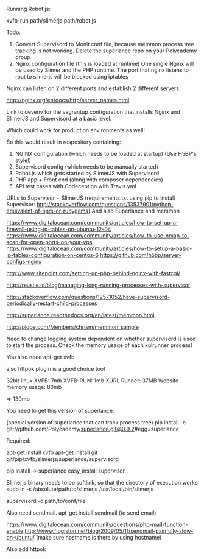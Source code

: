 Running Robot.js:

xvfb-run path/slimerjs path/robot.js



Todo:

1. Convert Supervisord to Monit conf file, because memmon process tree tracking is not working. Delete the superlance repo on your Polycademy group
2. Nginx configuration file (this is loaded at runtime)
One single Nginx will be used by Slimer and the PHP runtime. The port that nginx listens to rout to slimerjs will be blocked using iptables

Nginx can listen on 2 different ports and establish 2 different servers.

http://nginx.org/en/docs/http/server_names.html

Link to devenv for the vagrantup configuration that installs Nginx and SlimerJS and Supervisord at a basic level.

Which could work for production environments as well!

So this would result in respository containing:

1. NGINX configuration (which needs to be loaded at startup) (Use H5BP's style!)
2. Supervisord config (which needs to be manually started)
3. Robot.js which gets started by SlimerJS with Supervisord
4. PHP app + Front end (along with composer dependencies)
5. API test cases with Codeception with Travis.yml

URLs to Supervisor + SlimerJS (requirements.txt using pip to install Supervisor: http://stackoverflow.com/questions/13537901/python-equivalent-of-npm-or-rubygems) And also Superlance and memmon

https://www.digitalocean.com/community/articles/how-to-set-up-a-firewall-using-ip-tables-on-ubuntu-12-04
https://www.digitalocean.com/community/articles/how-to-use-nmap-to-scan-for-open-ports-on-your-vps
https://www.digitalocean.com/community/articles/how-to-setup-a-basic-ip-tables-configuration-on-centos-6
https://github.com/h5bp/server-configs-nginx

http://www.sitepoint.com/setting-up-php-behind-nginx-with-fastcgi/

http://reustle.io/blog/managing-long-running-processes-with-supervisor

http://stackoverflow.com/questions/12571052/have-supervisord-periodically-restart-child-processes

http://superlance.readthedocs.org/en/latest/memmon.html

http://plope.com/Members/chrism/memmon_sample

Need to change logging system dependent on whether supervisord is used to start the process. Check the memory usage of each xulrunner process!

You also need apt-get xvfb

also httpok plugin is a good choice too!

32bit linux
XVFB: 7mb
XVFB-RUN: 1mb
XURL Runner: 37MB
Website memory usage: 80mb

=> 130mb

You need to get this version of superlance:

(special version of superlance that can track process tree)
pip install -e git://github.com/Polycademy/superlance.git@0.9.2#egg=superlance

Required:

apt-get install xvfb
apt-get install git
git/pip/xvfb/slimerjs/superlance/supervisord

pip install -> superlance
easy_install supervisor

Slimerjs binary needs to be softlink, so that the directory of execution works
sudo ln -s /absolute/path/to/slimerjs /usr/local/bin/slimerjs

supervisord -c path/to/conf/file

Also need sendmail.
apt-get install sendmail (to send email)

https://www.digitalocean.com/community/questions/php-mail-function-enable
http://www.flogiston.net/blog/2009/05/11/sendmail-painfully-slow-on-ubuntu/
(make sure hostname is there by using hostname)

Also add httpok